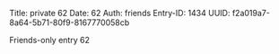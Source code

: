 Title: private 62
Date: 62
Auth: friends
Entry-ID: 1434
UUID: f2a019a7-8a64-5b71-80f9-8167770058cb

Friends-only entry 62
